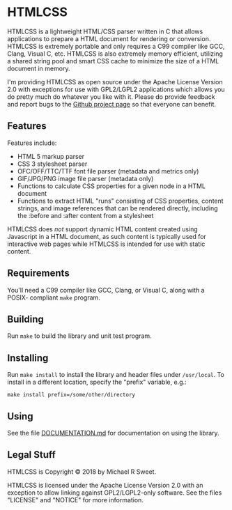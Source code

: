 HTMLCSS
=======

HTMLCSS is a lightweight HTML/CSS parser written in C that allows applications
to prepare a HTML document for rendering or conversion.  HTMLCSS is extremely
portable and only requires a C99 compiler like GCC, Clang, Visual C, etc.
HTMLCSS is also extremely memory efficient, utilizing a shared string pool and
smart CSS cache to minimize the size of a HTML document in memory.

I'm providing HTMLCSS as open source under the Apache License Version 2.0 with
exceptions for use with GPL2/LGPL2 applications which allows you do pretty much
do whatever you like with it.  Please do provide feedback and report bugs to the
[Github project page](https://github.com/michaelrsweet/htmlcss) so that everyone
can benefit.


Features
--------

Features include:

- HTML 5 markup parser
- CSS 3 stylesheet parser
- OFC/OFF/TTC/TTF font file parser (metadata and metrics only)
- GIF/JPG/PNG image file parser (metadata only)
- Functions to calculate CSS properties for a given node in a HTML document
- Functions to extract HTML "runs" consisting of CSS properties, content
  strings, and image references that can be rendered directly, including the
  :before and :after content from a stylesheet

HTMLCSS does *not* support dynamic HTML content created using Javascript in a
HTML document, as such content is typically used for interactive web pages while
HTMLCSS is intended for use with static content.


Requirements
------------

You'll need a C99 compiler like GCC, Clang, or Visual C, along with a POSIX-
compliant `make` program.


Building
--------

Run `make` to build the library and unit test program.


Installing
----------

Run `make install` to install the library and header files under `/usr/local`.
To install in a different location, specify the "prefix" variable, e.g.:

    make install prefix=/some/other/directory


Using
-----

See the file [DOCUMENTATION.md]() for documentation on using the library.


Legal Stuff
-----------

HTMLCSS is Copyright © 2018 by Michael R Sweet.

HTMLCSS is licensed under the Apache License Version 2.0 with an exception to
allow linking against GPL2/LGPL2-only software.  See the files "LICENSE" and
"NOTICE" for more information.
